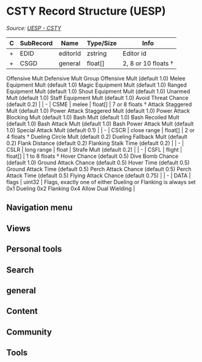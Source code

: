 # CSTY Record Structure (UESP)

*Source: [UESP - CSTY](https://en.uesp.net/wiki/Skyrim_Mod:Mod_File_Format/CSTY)*

| C | SubRecord | Name | Type/Size | Info |
| --- | --- | --- | --- | --- |
| + | EDID | editorId | zstring | Editor id |
| + | CSGD | general | float[] | 2, 8 or 10 floats †
Offensive Mult
Defensive Mult
Group Offensive Mult (default 1.0)
Melee Equipment Mult (default 1.0)
Magic Equipment Mult (default 1.0)
Ranged Equipment Mult (default 1.0)
Shout Equipment Mult (default 1.0)
Unarmed Mult (default 1.0)
Staff Equipment Mult (default 1.0)
Avoid Threat Chance (default 0.2) |
| - | CSME | melee | float[] | 7 or 8 floats †
Attack Staggered Mult (default 1.0)
Power Attack Staggered Mult (default 1.0)
Power Attack Blocking Mult (default 1.0)
Bash Mult (default 1.0)
Bash Recoiled Mult (default 1.0)
Bash Attack Mult (default 1.0)
Bash Power Attack Mult (default 1.0)
Special Attack Mult (default 0.1) |
| - | CSCR | close range | float[] | 2 or 4 floats †
Dueling Circle Mult (default 0.2)
Dueling Fallback Mult (default 0.2)
Flank Distance (default 0.2)
Flanking Stalk Time (default 0.2) |
| - | CSLR | long range | float | Strafe Mult (default 0.2) |
| - | CSFL | flight | float[] | 1 to 8 floats †
Hover Chance (default 0.5)
Dive Bomb Chance (default 1.0)
Ground Attack Chance (default 0.5)
Hover Time (default 0.5)
Ground Attack Time (default 0.5)
Perch Attack Chance (default 0.5)
Perch Attack Time (default 0.5)
Flying Attack Chance (default 0.75) |
| - | DATA | flags | uint32 | Flags, exactly one of either Dueling or Flanking is always set
0x1 Dueling
0x2 Flanking
0x4 Allow Dual Wielding |

## Navigation menu

## Views

## Personal tools

## Search

## general

## Content

## Community

## Tools

